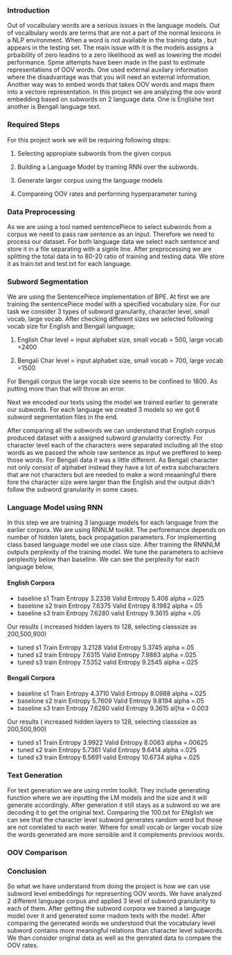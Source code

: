 ### Introduction

Out of vocalbulary words are a serious issues in the language models. Out of vocalbulary words are terms that are not a part of the normal lexicons in a NLP environment. When a word is not available in the training data , but appears in the testing set. The main issue with it is the models assigns a prbaibility of zero leadins to a zero likelihood as well as lowering the model performance. Spme attempts have been made in the past to estimate representations of OOV words. One used external auxilary information where the disadvantage was that you will need an external information. Another way was to embed words that takes OOV words and maps them into a vectore representation. In this project we are analyzing the oov word embedding based on subwords on 2 language data. One is Englishe text another is Bengali language text.

### Required Steps

For this project work we will be requiring following steps:

1.   Selecting appropiate subwords from the given corpus
2.   Building a Language Model by training RNN over the subwords.

3. Generate larger corpus using the language models

4. Compareing OOV rates and performing hyperparameter tuning

### Data Preprocessing

As we are using a tool named sentencePiece to select subwords from a corpus we need to pass raw sentence as an input. Therefore we need to process our dataset. For both language data we select each sentence and store it in a file separating with a signle line. After preprocessing we are splitting the total data in to 80-20 ratio of training and testing data.  We store it as train.txt and test.txt for each language.

### Subword Segmentation

We are using the SentencePiece implementation of BPE. At first we are training the sentencePiece model with a specified vocabulary size. For our task we consider 3 types of subword granularity, character level, small vocab, large vocab. After checking different sizes we selected following vocab size for English and Bengali language;
1. English Char level = input alphabet size, small vocab = 500, large vocab =2400

2. Bengali Char level = input alphabet size, small vocab = 700, large vocab =1500

For Bengali corpus the large vocab size seems to be confined to 1800. As putting more than that will throw an error. 

Next we encoded our texts using the model we trained earlier to generate our subwords. For each language we created 3 models so we got 6 subword segmentation files in the end. 

After comparing all the subwords we can understand that English corpus produced dataset with a assigned  subword granularity correctly. For character level each of the characters were separated including all the stop words as we passed the whole raw sentence as input we preffered to keep those words. For Bengali data it was a little different. As Bengali character not only consist of alphabet instead they have a lot of extra subcharacters that are not characters but are needed to make a word meaaningful there fore the character size were larger than the English and the output didn't follow the subword granularity in some cases. 

### Language Model using RNN

In this step we are training 3 language models for each language from the earlier corpora. We are using RNNLM toolkit. The perforemance depends on number of hidden latets, back propagation parameters. For implementing class based language model we use class size. After training the RNNNLM outputs perplexity of the training model. We tune the parameters to achieve perplexitiy below than baseline. We can see the perplexity for each language below,

#### English Corpora

  * baseline s1 Train Entropy 3.2338 Valid Entropy 5.408 alpha =.025
  * baselone s2 train Entropy 7.6375 Valid Entropy 8.1982 alpha =.05
  * baseline s3 train Entropy 7.6280 valid Entropy 9.3615 alpha =.05
  

Our results ( increased hidden layers to 128, selecting classsize as 200,500,900)

* tuned s1 Train Entropy 3.2128 Valid Entropy 5.3745 alpha =.05
* tuned s2 train Entropy 7.6315 Valid Entropy 7.9883 alpha =.025
* tuned s3 train Entropy 7.5352 valid Entropy 9.2545 alpha =.025

#### Bengali Corpora

  * baseline s1 Train Entropy 4.3710 Valid Entropy 8.0988 alpha =.025
  * baselone s2 train Entropy 5.7609 Valid Entropy 9.8194 alpha =.05
  * baseline s3 train Entropy 7.6280 valid Entropy 9.3615 al[ha = 0.003


Our results ( increased hidden layers to 128, selecting classsize as 200,500,900)

* tuned s1 Train Entropy 3.9922 Valid Entropy 8.0063  alpha =.00625
* tuned s2 train Entropy 5.7361 Valid Entropy 9.6414  alpha =.025
* tuned s3 train Entropy 6.5691 valid Entropy 10.6734 alpha =.025


### Text Generation


For text generation we are using rnnlm toolkit. They include generating function where we are inputting the LM models and the size and it will generate accordingly. After generation it still stays as a subword so we are decoding it to get the original text. Comparing the 100.txt for ENglish we can see that the character level subword generates random word but those are not corelated to each water. Where for small vocab or larger vocab size the words generated are more sensible and it complements previous words. 

### OOV Comparison


### Conclusion

So what we have understand from doing the project is how we can use subword level embeddings for representing OOV words. We have analyzed 2 different language corpus and applied 3 level of subword granularity to each of them. After getting the subword corpora we trained a language model over it and generated some rnadom texts with the model. After comparing the generated words we understood that the vocabulary level subword contains more meaningful relations than character level subwords. We than consider original data as well as the genrated data to compare the OOV rates. 



